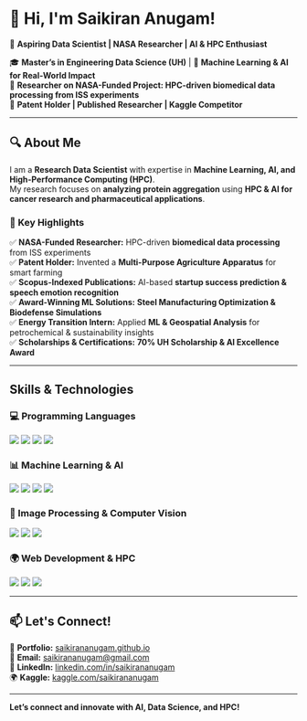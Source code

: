 

<!--
**saikirananugam/saikirananugam** is a ✨ _special_ ✨ repository because its `README.md` (this file) appears on your GitHub profile.

Here are some ideas to get you started:

- 🔭 I’m currently working on ...
- 🌱 I’m currently learning ...
- 👯 I’m looking to collaborate on ...
- 🤔 I’m looking for help with ...
- 💬 Ask me about ...
- 📫 How to reach me: ...
- 😄 Pronouns: ...
- ⚡ Fun fact: ...
-->
# 👋 Hi, I'm Saikiran Anugam! 

🚀 **Aspiring Data Scientist | NASA Researcher | AI & HPC Enthusiast**  

🎓 **Master’s in Engineering Data Science (UH)** | 🎯 **Machine Learning & AI for Real-World Impact**  
🔬 **Researcher on NASA-Funded Project: HPC-driven biomedical data processing from ISS experiments**  
📜 **Patent Holder | Published Researcher | Kaggle Competitor**  

---

## 🔍 About Me  

I am a **Research Data Scientist** with expertise in **Machine Learning, AI, and High-Performance Computing (HPC)**.  
My research focuses on **analyzing protein aggregation** using **HPC & AI for cancer research and pharmaceutical applications**.

### **🔹 Key Highlights**
✅ **NASA-Funded Researcher:** HPC-driven **biomedical data processing** from ISS experiments  
✅ **Patent Holder:** Invented a **Multi-Purpose Agriculture Apparatus** for smart farming  
✅ **Scopus-Indexed Publications:** AI-based **startup success prediction & speech emotion recognition**  
✅ **Award-Winning ML Solutions:** **Steel Manufacturing Optimization & Biodefense Simulations**  
✅ **Energy Transition Intern:** Applied **ML & Geospatial Analysis** for petrochemical & sustainability insights  
✅ **Scholarships & Certifications:** **70% UH Scholarship & AI Excellence Award**  

---

##  Skills & Technologies  

### **💻 Programming Languages**
<p align="left">
  <img src="https://img.shields.io/badge/Python-3776AB?style=for-the-badge&logo=python&logoColor=white"/>
  <img src="https://img.shields.io/badge/SQL-4479A1?style=for-the-badge&logo=MySQL&logoColor=white"/>
  <img src="https://img.shields.io/badge/Fortran-734F96?style=for-the-badge&logo=fortran&logoColor=white"/>
  <img src="https://img.shields.io/badge/MATLAB-0076A8?style=for-the-badge&logo=mathworks&logoColor=white"/>
</p>

### **📊 Machine Learning & AI**
<p align="left">
  <img src="https://img.shields.io/badge/TensorFlow-FF6F00?style=for-the-badge&logo=TensorFlow&logoColor=white"/>
  <img src="https://img.shields.io/badge/Keras-D00000?style=for-the-badge&logo=Keras&logoColor=white"/>
  <img src="https://img.shields.io/badge/Scikit--Learn-F7931E?style=for-the-badge&logo=scikitlearn&logoColor=white"/>
  <img src="https://img.shields.io/badge/PyTorch-EE4C2C?style=for-the-badge&logo=pytorch&logoColor=white"/>
</p>

### **🔬 Image Processing & Computer Vision**
<p align="left">
  <img src="https://img.shields.io/badge/OpenCV-5C3EE8?style=for-the-badge&logo=opencv&logoColor=white"/>
  <img src="https://img.shields.io/badge/NumPy-013243?style=for-the-badge&logo=numpy&logoColor=white"/>
  <img src="https://img.shields.io/badge/Pandas-150458?style=for-the-badge&logo=pandas&logoColor=white"/>
</p>

### **🌍 Web Development & HPC**
<p align="left">
  <img src="https://img.shields.io/badge/Flask-000000?style=for-the-badge&logo=flask&logoColor=white"/>
  <img src="https://img.shields.io/badge/React-61DAFB?style=for-the-badge&logo=react&logoColor=white"/>
  <img src="https://img.shields.io/badge/HPC-FF8C00?style=for-the-badge&logo=supercomputing&logoColor=white"/>
</p>


---

## 📫 Let's Connect!  

🔗 **Portfolio:** [saikirananugam.github.io](https://saikirananugam.github.io)  
📧 **Email:** saikirananugam@gmail.com  
📍 **LinkedIn:** [linkedin.com/in/saikirananugam](https://www.linkedin.com/in/saikirananugam/)  
🌍 **Kaggle:** [kaggle.com/saikirananugam](https://www.kaggle.com/saikirananugam)  

---

 **Let’s connect and innovate with AI, Data Science, and HPC!** 
